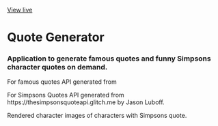 <p> <a href='https://meghaldonde.github.io/quote-generator.github.io'>View live</a></p>
<h1> Quote Generator </h1>
<h3>Application to generate famous quotes and funny Simpsons character quotes on demand.</h3>

<p>For famous quotes API generated from </p>
<p>For Simpsons Quotes API generated from https://thesimpsonsquoteapi.glitch.me by Jason Luboff.</p>
<p>Rendered character images of characters with Simpsons quote.</p>
